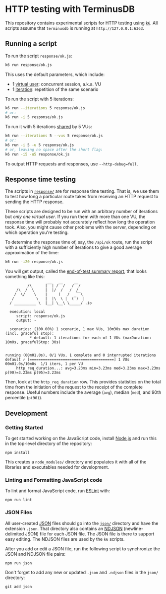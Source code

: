 # HTTP testing with TerminusDB

This repository contains experimental scripts for HTTP testing using [`k6`][].
All scripts assume that `terminusdb` is running at `http://127.0.0.1:6363`.

## Running a script

To run the script `response/ok.js`:

```sh
k6 run response/ok.js
```

This uses the default parameters, which include:
* 1 [virtual user][]: concurrent session, a.k.a. VU
* 1 [iteration][]: repetition of the same scenario

To run the script with 5 iterations:

```sh
k6 run --iterations 5 response/ok.js
# or:
k6 run -i 5 response/ok.js
```

To run it with 5 iterations [shared] by 5 VUs:

```sh
k6 run --iterations 5 --vus 5 response/ok.js
# or:
k6 run -i 5 -u 5 response/ok.js
# or, leaving no space after the short flag:
k6 run -i5 -u5 response/ok.js
```

To output HTTP requests and responses, use `--http-debug=full`.

## Response time testing

The scripts in [`response/`][] are for response time testing. That is, we use
them to test how long a particular route takes from receiving an HTTP request to
sending the HTTP response.

These scripts are designed to be run with an arbitrary number of iterations but
_only one virtual user_. If you run them with more than one VU, the response
time will probably not accurately reflect how long the operation took. Also, you
might cause other problems with the server, depending on which operation you're
testing.

To determine the response time of, say, the `/api/ok` route, run the script with
a sufficiently high number of iterations to give a good average approximation of
the time:

```sh
k6 run -i20 response/ok.js
```

You will get output, called the [end-of-test summary report][], that looks
something like this:

```
          /\      |‾‾| /‾‾/   /‾‾/   
     /\  /  \     |  |/  /   /  /    
    /  \/    \    |     (   /   ‾‾\  
   /          \   |  |\  \ |  (‾)  | 
  / __________ \  |__| \__\ \_____/ .io

  execution: local
     script: response/ok.js
     output: -

  scenarios: (100.00%) 1 scenario, 1 max VUs, 10m30s max duration (incl. graceful stop):
           * default: 1 iterations for each of 1 VUs (maxDuration: 10m0s, gracefulStop: 30s)


running (00m01.0s), 0/1 VUs, 1 complete and 0 interrupted iterations
default ✓ [======================================] 1 VUs  00m01.0s/10m0s  1/1 iters, 1 per VU
     http_req_duration...: avg=3.23ms min=3.23ms med=3.23ms max=3.23ms p(90)=3.23ms p(95)=3.23ms
```

Then, look at the `http_req_duration` row. This provides statistics on the total
time from the initiation of the request to the receipt of the complete response.
Useful numbers include the average (`avg`), median (`med`), and 90th percentile
(`p(90)`).

## Development

### Getting Started

To get started working on the JavaScript code, install [Node.js][] and run
this in the top-level directory of the repository:

```
npm install
```

This creates a `node_modules/` directory and populates it with all of the
libraries and executables needed for development.

### Linting and Formatting JavaScript code

To lint and format JavaScript code, run [ESLint][] with:

```
npm run lint
```

### JSON Files

All user-created [JSON][] files should go into the [`json/`][] directory and
have the extension `.json`. That directory also contains an [NDJSON][]
(newline-delimited JSON) file for each JSON file. The JSON file is there to
support easy editing. The NDJSON files are used by the `k6` scripts.

After you add or edit a JSON file, run the following script to synchronize the
JSON and NDJSON file pairs:

```
npm run json
```

Don't forget to add any new or updated `.json` and `.ndjson` files in the
`json/` directory:

```
git add json
```


[`k6`]: https://k6.io/
[`response/`]: ./response
[end-of-test summary report]: https://k6.io/docs/getting-started/results-output/#end-of-test-summary-report
[iteration]: https://k6.io/docs/using-k6/options/#iterations
[shared]: https://k6.io/docs/using-k6/scenarios/executors/shared-iterations/
[virtual user]: https://k6.io/docs/using-k6/options/#vus
[Node.js]: https://nodejs.org/en/
[ESLint]: https://eslint.org/
[JSON]: https://en.wikipedia.org/wiki/JSON
[`json/`]: ./json
[NDJSON]: https://en.wikipedia.org/wiki/JSON_streaming
